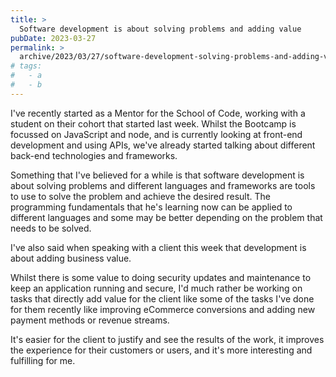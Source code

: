 ```yaml
---
title: >
  Software development is about solving problems and adding value
pubDate: 2023-03-27
permalink: >
  archive/2023/03/27/software-development-solving-problems-and-adding-value
# tags:
#   - a
#   - b
---
```


I've recently started as a Mentor for the School of Code, working with a student on their cohort that started last week. Whilst the Bootcamp is focussed on JavaScript and node, and is currently looking at front-end development and using APIs, we've already started talking about different back-end technologies and frameworks.

Something that I've believed for a while is that software development is about solving problems and different languages and frameworks are tools to use to solve the problem and achieve the desired result. The programming fundamentals that he's learning now can be applied to different languages and some may be better depending on the problem that needs to be solved.

I've also said when speaking with a client this week that development is about adding business value.

Whilst there is some value to doing security updates and maintenance to keep an application running and secure, I'd much rather be working on tasks that directly add value for the client like some of the tasks I've done for them recently like improving eCommerce conversions and adding new payment methods or revenue streams.

It's easier for the client to justify and see the results of the work, it improves the experience for their customers or users, and it's more interesting and fulfilling for me.
